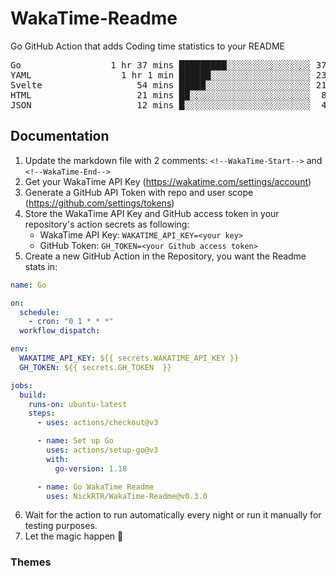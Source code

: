 # WakaTime-Readme

Go GitHub Action that adds Coding time statistics to your README

<!--WakaTime-Start-->
<pre>Go                 1 hr 37 mins █████████░░░░░░░░░░░░░░░░ 37.47 %</br>YAML                 1 hr 1 min ██████░░░░░░░░░░░░░░░░░░░ 23.58 %</br>Svelte                  54 mins █████░░░░░░░░░░░░░░░░░░░░ 21.07 %</br>HTML                    21 mins ██░░░░░░░░░░░░░░░░░░░░░░░  8.37 %</br>JSON                    12 mins █░░░░░░░░░░░░░░░░░░░░░░░░  4.83 %</br></pre>
<!--WakaTime-End-->

## Documentation

1. Update the markdown file with 2 comments:
   `<!--WakaTime-Start-->` and `<!--WakaTime-End-->`
2. Get your WakaTime API Key (https://wakatime.com/settings/account)
3. Generate a GitHub API Token with repo and user scope (https://github.com/settings/tokens)
4. Store the WakaTime API Key and GitHub access token in your repository's action secrets as following:
   - WakaTime API Key: `WAKATIME_API_KEY=<your key>`
   - GitHub Token: `GH_TOKEN=<your Github access token>`
5. Create a new GitHub Action in the Repository, you want the Readme stats in:

```yml
name: Go

on:
  schedule:
    - cron: "0 1 * * *"
  workflow_dispatch:

env:
  WAKATIME_API_KEY: ${{ secrets.WAKATIME_API_KEY }}
  GH_TOKEN: ${{ secrets.GH_TOKEN  }}

jobs:
  build:
    runs-on: ubuntu-latest
    steps:
      - uses: actions/checkout@v3

      - name: Set up Go
        uses: actions/setup-go@v3
        with:
          go-version: 1.18

      - name: Go WakaTime Readme
        uses: NickRTR/WakaTime-Readme@v0.3.0
```

6. Wait for the action to run automatically every night or run it manually for testing purposes.
7. Let the magic happen 🚀

### Themes
